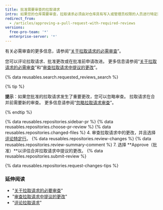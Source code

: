```yaml
---
title: 批准需要审查的拉取请求
intro: 如果您的仓库需要审查，拉取请求必须由对仓库具有写入或管理员权限的人员进行特定数量的批准审查，然后才可合并。
redirect_from:
  - /articles/approving-a-pull-request-with-required-reviews
versions:
  free-pro-team: '*'
  enterprise-server: '*'
---
```


有关必需审查的更多信息，请参阅“[关于拉取请求的必需审查](/articles/about-required-reviews-for-pull-requests)”。

您可以评论拉取请求、批准更改或在批准前申请改进。 更多信息请参阅“[关于拉取请求的必需审查](/articles/about-required-reviews-for-pull-requests)”和“[审查拉取请求中提议的更改](/articles/reviewing-proposed-changes-in-a-pull-request)”。

{% data reusables.search.requested_reviews_search %}

{% tip %}

**提示**：如果您批准的拉取请求发生了重要更改，您可以忽略审查。 拉取请求在合并前需要新的审查。 更多信息请参阅“[忽略拉取请求审查](/articles/dismissing-a-pull-request-review)”。

{% endtip %}

{% data reusables.repositories.sidebar-pr %}
{% data reusables.repositories.choose-pr-review %}
{% data reusables.repositories.changed-files %}
4. 审查拉取请求中的更改，并且选择[评论特定行](/articles/reviewing-proposed-changes-in-a-pull-request/#starting-a-review)。
{% data reusables.repositories.review-changes %}
{% data reusables.repositories.review-summary-comment %}
7. 选择 **Approve（批准）**以评估合并拉取请求中提议的更改。
{% data reusables.repositories.submit-review %}

{% data reusables.repositories.request-changes-tips %}

### 延伸阅读

- "[关于拉取请求的必要审查](/articles/about-required-reviews-for-pull-requests)"
- "[审查拉取请求中提议的更改](/articles/reviewing-proposed-changes-in-a-pull-request)"
- "[评论拉取请求](/articles/commenting-on-a-pull-request)"
